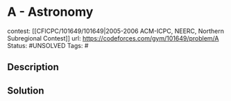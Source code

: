 # A - Astronomy

contest: [[CFICPC/101649/101649|2005-2006 ACM-ICPC, NEERC, Northern Subregional Contest]]
url: https://codeforces.com/gym/101649/problem/A
Status: #UNSOLVED
Tags: #

## Description

## Solution

